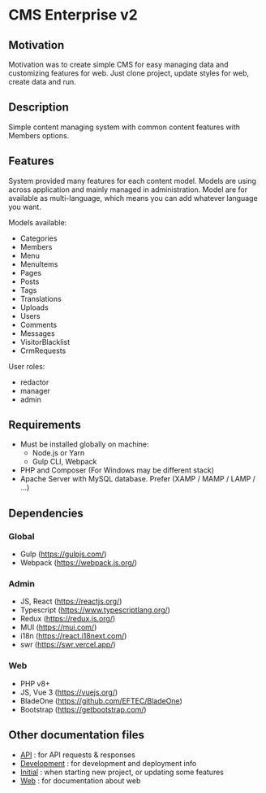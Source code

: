 # CMS Enterprise v2

## Motivation
Motivation was to create simple CMS for easy managing data and customizing features for web. Just clone project, 
update styles for web, create data and run.

## Description
Simple content managing system with common content features with Members options.

## Features
System provided many features for each content model. Models are using across application and mainly managed in administration.
Model are for available as multi-language, which means you can add whatever language you want.

Models available:
  - Categories
  - Members
  - Menu
  - MenuItems
  - Pages
  - Posts
  - Tags
  - Translations
  - Uploads
  - Users
  - Comments
  - Messages
  - VisitorBlacklist
  - CrmRequests

User roles:
  - redactor
  - manager
  - admin

## Requirements
* Must be installed globally on machine:
    - Node.js or Yarn
    - Gulp CLI, Webpack
* PHP and Composer (For Windows may be different stack)
* Apache Server with MySQL database. Prefer (XAMP / MAMP / LAMP / ...)

## Dependencies
### Global
- Gulp (https://gulpjs.com/)
- Webpack (https://webpack.js.org/)
### Admin
- JS, React (https://reactjs.org/)
- Typescript (https://www.typescriptlang.org/)
- Redux (https://redux.js.org/)
- MUI (https://mui.com/)
- i18n (https://react.i18next.com/)
- swr (https://swr.vercel.app/)
### Web
- PHP v8+
- JS, Vue 3 (https://vuejs.org/)
- BladeOne (https://github.com/EFTEC/BladeOne)
- Bootstrap (https://getbootstrap.com/)

## Other documentation files
- [API](docs.api.md) : for API requests & responses
- [Development](docs.development.md) : for development and deployment info
- [Initial](docs.initial.md) : when starting new project, or updating some features
- [Web](docs.web.md) : for documentation about web
